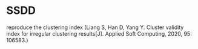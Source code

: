 # SSDD
reproduce the clustering index (Liang S, Han D, Yang Y. Cluster validity index for irregular clustering results[J]. Applied Soft Computing, 2020, 95: 106583.)
